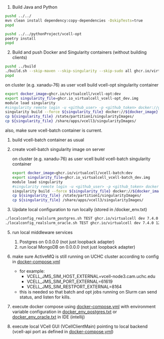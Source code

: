 1. Build Java and Python

```bash
pushd ../../
mvn clean install dependency:copy-dependencies -DskipTests=true
popd

pushd ../../pythonProject/vcell-opt
poetry install
popd
```

2. Build and push Docker and Singularity containers (without building clients)

```bash
pushd ../build
./build.sh --skip-maven --skip-singularity --skip-sudo all ghcr.io/virtualcell dev
popd
```

on cluster (e.g. xanadu-76) as user vcell build vcell-opt singularity container
```bash
export docker_image=ghcr.io/virtualcell/vcell-opt:dev
export singularity_file=ghcr.io_virtualcell_vcell-opt_dev.img
module load singularity
#singularity remote login -u <github_user> -p <github_token> docker://ghcr.io
singularity build --force ${singularity_file} docker://${docker_image}
cp ${singularity_file} /state/partition1/singularityImages/
cp ${singularity_file} /share/apps/vcell3/singularityImages/

```

also, make sure vcell-batch container is current.
1. build vcell-batch container as usual
2. create vcell-batch singularity image on server

   on cluster (e.g. xanadu-76) as user vcell build vcell-batch singularity container

    ```bash
    export docker_image=ghcr.io/virtualcell/vcell-batch:dev
    export singularity_file=ghcr.io_virtualcell_vcell-batch_dev.img
    module load singularity
    #singularity remote login -u <github_user> -p <github_token> docker://ghcr.io
    singularity build --force ${singularity_file} docker://${docker_image}
    cp ${singularity_file} /state/partition1/singularityImages/
    cp ${singularity_file} /share/apps/vcell3/singularityImages/
   
    ```


3. Update local configuration to run locally (stored in <vcell>/docker_env.txt)

```bash
./localconfig_realslurm_postgres.sh TEST ghcr.io/virtualcell dev 7.4.0 1234 ../../docker_env_postgres.txt
./localconfig_realslurm_oracle.sh TEST ghcr.io/virtualcell dev 7.4.0 1234 ../../docker_env_oracle.txt
```

5. run local middleware services
   1. Postgres on 0.0.0.0 (not just loopback adapter)
   2. run local MongoDB on 0.0.0.0 (not just loopback adapter)

6. make sure ActiveMQ is still running on UCHC cluster according to config in [docker-compose.yml](./docker-compose.yml) 
    * for example:
       * VCELL_JMS_SIM_HOST_EXTERNAL=vcell-node3.cam.uchc.edu
       * VCELL_JMS_SIM_PORT_EXTERNAL=61619
       * VCELL_JMS_SIM_RESTPORT_EXTERNAL=8164
    * this is needed so that batch and opt jobs running on Slurm can send status, and listen for kills.


5. execute docker compose using [docker-compose.yml](./docker-compose.yml) 
   with environment variable configuration in [docker_env_postgres.txt](../../docker_env_postgres.txt) or [docker_env_oracle.txt](../../docker_env_oracle.txt) in IDE (intellij)


6. execute local VCell GUI (VCellClientMain) pointing to local backend (vcell-api port as defined in [docker-compose.yml](./docker-compose.yml))
